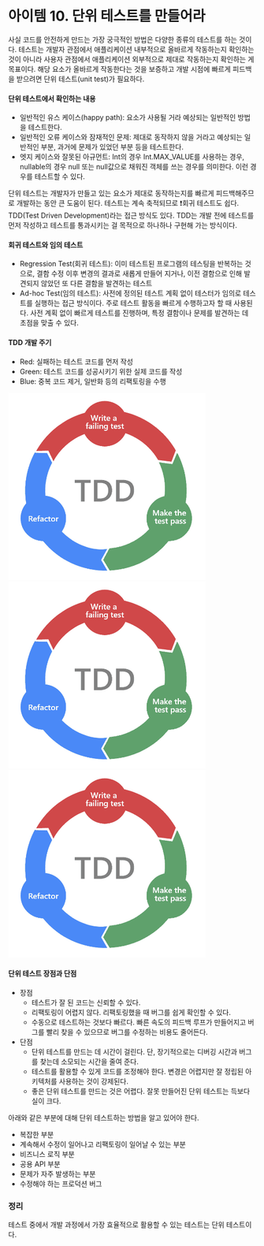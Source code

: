 아이템 10. 단위 테스트를 만들어라
=========================
사실 코드를 안전하게 만드는 가장 궁극적인 방법은 다양한 종류의 테스트를 하는 것이다.
테스트는 개발자 관점에서 애플리케이션 내부적으로 올바르게 작동하는지 확인하는 것이 아니라 사용자 관점에서 애플리케이션 외부적으로 제대로 작동하는지 확인하는 게 목표이다.
해당 요소가 올바르게 작동한다는 것을 보증하고 개발 시점에 빠르게 피드백을 받으려면 단위 테스트(unit test)가 필요하다.

#### 단위 테스트에서 확인하는 내용
* 일반적인 유스 케이스(happy path): 요소가 사용될 거라 예상되는 일반적인 방법을 테스트한다.
* 일반적인 오류 케이스와 잠재적인 문제: 제대로 동작하지 않을 거라고 예상되는 일반적인 부분, 과거에 문제가 있었던 부분 등을 테스트한다. 
* 엣지 케이스와 잘못된 아규먼트: Int의 경우 Int.MAX_VALUE를 사용하는 경우, nullable의 경우 null 또는 null값으로 채워진 객체를 쓰는 경우를 의미한다. 이런 경우를 테스트할 수 있다.

단위 테스트는 개발자가 만들고 있는 요소가 제대로 동작하는지를 빠르게 피드백해주므로 개발하는 동안 큰 도움이 된다. 테스트는 계속 축적되므로 ❗회귀 테스트도 쉽다.
TDD(Test Driven Development)라는 접근 방식도 있다. TDD는 개발 전에 테스트를 먼저 작성하고 테스트를 통과시키는 걸 목적으로 하나하나 구현해 가는 방식이다.

#### 회귀 테스트와 임의 테스트
* Regression Test(회귀 테스트): 이미 테스트된 프로그램의 테스팅을 반복하는 것으로, 결함 수정 이후 변경의 결과로 새롭게 만들어 지거나, 이전 결함으로 인해 발견되지 않았던 또 다른 결함을 발견하는 테스트
* Ad-hoc Test(임의 테스트): 사전에 정의된 테스트 계획 없이 테스터가 임의로 테스트를 실행하는 접근 방식이다. 주로 테스트 활동을 빠르게 수행하고자 할 때 사용된다. 사전 계획 없이 빠르게 테스트를 진행하며, 특정 결함이나 문제를 발견하는 데 초점을 맞출 수 있다.

#### TDD 개발 주기
* Red: 실패하는 테스트 코드를 먼저 작성
* Green: 테스트 코드를 성공시키기 위한 실제 코드를 작성
* Blue: 중복 코드 제거, 일반화 등의 리팩토링을 수행

![TDD 개발 주기](/src/main/resources/images/TDD%20개발%20주기.png)
![TDD 개발 주기](./src/main/resources/images/TDD%20개발%20주기.png)
![TDD 개발 주기](../../../main/resources/images/TDD%20개발%20주기.png)

#### 단위 테스트 장점과 단점
* 장점
  * 테스트가 잘 된 코드는 신뢰할 수 있다.
  * 리팩토링이 어렵지 않다. 리팩토링했을 때 버그를 쉽게 확인할 수 있다.
  * 수동으로 테스트하는 것보다 빠르다. 빠른 속도의 피드백 루프가 만들어지고 버그를 빨리 찾을 수 있으므로 버그를 수정하는 비용도 줄어든다.
* 단점
  * 단위 테스트를 만드는 데 시간이 걸린다. 단, 장기적으로는 디버깅 시간과 버그를 찾는데 소모되는 시간을 줄여 준다.
  * 테스트를 활용할 수 있게 코드를 조정해야 한다. 변경은 어렵지만 잘 정립된 아키텍처를 사용하는 것이 강제된다.
  * 좋은 단위 테스트를 만드는 것은 어렵다. 잘못 만들어진 단위 테스트는 득보다 실이 크다.

아래와 같은 부분에 대해 단위 테스트하는 방법을 알고 있어야 한다. 
* 복잡한 부분
* 계속해서 수정이 일어나고 리팩토링이 일어날 수 있는 부분 
* 비즈니스 로직 부분 
* 공용 API 부분 
* 문제가 자주 발생하는 부분 
* 수정해야 하는 프로덕션 버그

### 정리
테스트 중에서 개발 과정에서 가장 효율적으로 활용할 수 있는 테스트는 단위 테스트이다.